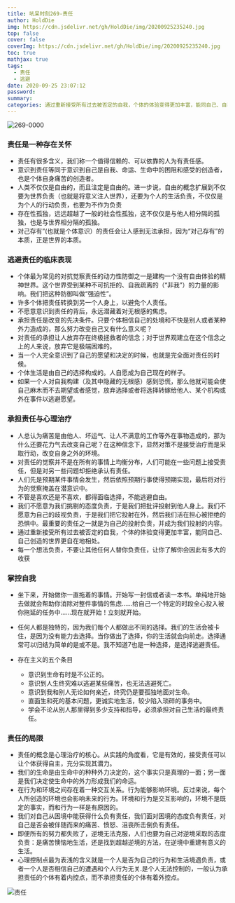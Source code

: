 ```yaml
---
title: 吼呆时刻269-责任
author: HoldDie
img: https://cdn.jsdelivr.net/gh/HoldDie/img/20200925235240.jpg
top: false
cover: false
coverImg: https://cdn.jsdelivr.net/gh/HoldDie/img/20200925235240.jpg
toc: true
mathjax: true
tags:
  - 责任
  - 逃避
date: 2020-09-25 23:07:12
password:
summary:
categories: 通过重新接受所有过去被否定的自我，个体的体验变得更加丰富，能同自己、自己创造的世界更自在地相处。
---
```


![269-0000](https://cdn.jsdelivr.net/gh/HoldDie/img/20200925235240.jpg)

### 责任是一种存在关怀

- 责任有很多含义，我们称一个值得信赖的、可以依靠的人为有责任感。
- 意识到责任等同于意识到自己是自我、命运、生命中的困阻和感受的创造者，也是个体自身痛苦的创造者。
- 人类不仅仅是自由的，而且注定是自由的。进一步说，自由的概念扩展到不仅要为世界负责（也就是将意义注人世界），还要为个人的生活负责，不仅仅是为个人的行动负责，也要为不作为负责
- 存在性孤独，远远超越了一般的社会性孤独，这不仅仅是与他人相分隔的孤独，也是与世界相分隔的孤独。
- 对己存有”(也就是个体意识）的责任会让人感到无法承担，因为“对己存有”的本质，正是世界的本质。

### 逃避责任的临床表现

- 个体最为常见的对抗觉察责任的动力性防御之一是建构一个没有自由体验的精神世界。这个世界受到某种不可抗拒的、自我疏离的（“非我”）的力量的影响。我们把这种防御叫做“强迫性”。
- 许多个体把责任转换到另一个人身上，以避免个人责任。
- 不愿意意识到责任的背后，永远潜藏着对无根感的焦虑。
- 承担责任是改变的先决条件。只要个体相信自己的处境和不快是别人或者某种外力造成的，那么努力改变自己又有什么意义呢？
- 对责任的承担让人放弃存在终极拯救者的信念；对于世界观建立在这个信念之上的人来说，放弃它是极端困难的。
- 当一个人完全意识到了自己的愿望和决定的时候，也就是完全面对责任的时候。
- 个体生活是由自己的选择构成的。人自愿成为自己现在的样子。
- 如果一个人对自我构建（及其中隐藏的无根感）感到恐慌，那么他就可能会使自己麻木而不去期望或者感觉，放弃选择或者将选择转嫁给他人、某个机构或外在事件以逃避愿望。

### 承担责任与心理治疗

- 人总认为痛苦是由他人、坏运气、让人不满意的工作等外在事物造成的，那为什么还要花力气去改变自己呢？在这种信念下，显然对策不是接受治疗而是采取行动，改变自身之外的环境。
- 对责任的觉察并不是在所有的事情上均衡分布，人们可能在一些问题上接受责任，但是对另一些问题却拒绝承认有责任。
- 人们先是预期某件事情会发生，然后依照预期行事使得预期实现，最后将对行为的觉察掩盖在潜意识中。
- 不管是喜欢还是不喜欢，都得面临选择，不能逃避自由。
- 我们不愿意为我们挑剔的态度负责，于是我们把批评投射到他人身上。我们不愿意为自己的歧视负责，于是我们把它投射在外，然后我们活在担心被拒绝的恐惧中。最重要的责任之一就是为自己的投射负责，并成为我们投射的内容。
- 通过重新接受所有过去被否定的自我，个体的体验变得更加丰富，能同自己、自己创造的世界更自在地相处。
- 每一个想法负责，不要让其他任何人替你负责任，让你了解你会因此有多大的收获

### 掌控自我

- 坐下来，开始做你一直拖着的事情。开始写一封信或者读一本书。单纯地开始去做就会帮助你消除对整件事情的焦虑……给自己一个特定的时段全心投入被你拖延的任务中......现在就开始！立刻就开始。
- 任何人都是独特的，因为我们每个人都做出不同的选择。我们的生活会被卡住，是因为没有能力去选择。当你做出了选择，你的生活就会向前走。选择通常可以归结为简单的是或不是。我不知道7也是一种选择，是选择逃避责任。
- 存在主义的五个条目

  - 意识到生命有时是不公正的。
  - 意识到人生终究难以逃避某些痛苦，也无法逃避死亡。
  - 意识到我和别人无论如何亲近，终究仍是要孤独地面对生命。
  - 直面生和死的基本问题，更诚实地生活，较少陷入琐碎的事务中。
  - 学会不论从别人那里得到多少支持和指导，必须承担对自己生活的最终责任。

### 责任的局限

- 责任的概念是心理治疗的核心。从实践的角度看，它是有效的，接受责任可以让个体获得自主，充分实现其潜力。
- 我们的生命是由生命中的种种外力决定的，这个事实只是真理的一面；另一面是我们决定使生命中的外力形成我们的命运。
- 在行为和环境之间存在着一种交互关系。行为能够影响环境。反过来说，每个人所创造的环境也会影响未来的行为。环境和行为是交互影响的，环境不是既定的事实，而和行为一样是有原因的。
- 我们对自己从困境中能获得什么负有责任，我们面对困境的态度负有责任，对自己是否会被伴随而来的痛苦、愤怒、沮丧所击倒负有责任。
- 即便所有的努力都失败了，逆境无法克服，人们也要为自己对逆境采取的态度负责：是痛苦懊恼地生活，还是找到超越逆境的方法，在逆境中重建有意义的生活。
- 心理控制点最为表浅的含义就是一个人是否为自己的行为和生活境遇负责，或者一个人是否相信自己的遭遇和个人行为无关.是个人无法控制的，一般认为承担责任的个体有着内控点，而不承担责任的个体有着外控点。

![责任](https://cdn.jsdelivr.net/gh/HoldDie/img/20200925234425.png)